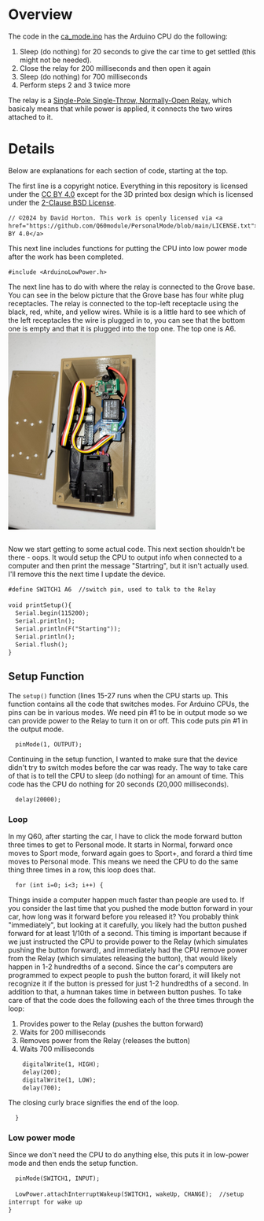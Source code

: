 # Overview
The code in the <a href="https://raw.githubusercontent.com/Q60module/PersonalMode/main/code/car_mode.ino">ca_mode.ino</a> has the Arduino CPU do the following:
1. Sleep (do nothing) for 20 seconds to give the car time to get settled (this might not be needed).
2. Close the relay for 200 milliseconds and then open it again
3. Sleep (do nothing) for 700 milliseconds
4. Perform steps 2 and 3 twice more

The relay is a <a href="https://en.wikipedia.org/wiki/Relay">Single-Pole Single-Throw, Normally-Open Relay</a>, which basicaly means that while power is applied, it connects the two wires attached to it.

# Details
Below are explanations for each section of code, starting at the top.

The first line is a copyright notice. Everything in this repository is licensed under the <a href="https://github.com/Q60module/PersonalMode/blob/main/LICENSE.txt">CC BY 4.0</a> except for the 3D printed box design which is licensed under the <a href="https://opensource.org/licenses/bsd-license.php">2-Clause BSD License</a>. 
```
// ©2024 by David Horton. This work is openly licensed via <a href="https://github.com/Q60module/PersonalMode/blob/main/LICENSE.txt">CC BY 4.0</a> 
```

This next line includes functions for putting the CPU into low power mode after the work has been completed.
```
#include <ArduinoLowPower.h>
```

The next line has to do with where the relay is connected to the Grove base. You can see in the below picture that the Grove base has four white plug receptacles. The relay is connected to the top-left receptacle using the black, red, white, and yellow wires. While is is a little hard to see which of the left receptacles the wire is plugged in to, you can see that the bottom one is empty and that it is plugged into the top one. The top one is A6.
<img src="https://github.com/Q60module/PersonalMode/blob/main/images/Inside-the-box.jpg" alt="Assembled CPU inside the box" width="300" />

```

```

Now we start getting to some actual code. This next section shouldn't be there - oops. It would setup the CPU to output info when connected to a computer and then print the message "Startring", but it isn't actually used. I'll remove this the next time I update the device.
```
#define SWITCH1 A6  //switch pin, used to talk to the Relay

void printSetup(){
  Serial.begin(115200);
  Serial.println();
  Serial.println(F("Starting"));
  Serial.println();
  Serial.flush();
}
```
## Setup Function
The `setup()` function (lines 15-27 runs when the CPU starts up. This function contains all the code that switches modes. For Arduino CPUs, the pins can be in various modes. We need pin #1 to be in output mode so we can provide power to the Relay to turn it on or off. This code puts pin #1 in the output mode.
```
  pinMode(1, OUTPUT);
```

Continuing in the setup function, I wanted to make sure that the device didn't try to switch modes before the car was ready. The way to take care of that is to tell the CPU to sleep (do nothing) for an amount of time. This code has the CPU do nothing for 20 seconds (20,000 milliseconds).
```
  delay(20000);
```

### Loop
In my Q60, after starting the car, I have to click the mode forward button three times to get to Personal mode. It starts in Normal, forward once moves to Sport mode, forward again goes to Sport+, and forard a third time moves to Personal mode. This means we need the CPU to do the same thing three times in a row, this loop does that.
```
  for (int i=0; i<3; i++) {
```

Things inside a computer happen much faster than people are used to. If you consider the last time that you pushed the mode button forward in your car, how long was it forward before you released it? You probably think "immediately", but looking at it carefully, you likely had the button pushed forward for at least 1/10th of a second. This timing is important because if we just instructed the CPU to provide power to the Relay (which simulates pushing the button forward), and immediately had the CPU remove power from the Relay (which simulates releasing the button), that would likely happen in 1-2 hundredths of a second. Since the car's computers are programmed to expect people to push the button forard, it will likely not recognize it if the button is pressed for just 1-2 hundredths of a second. In addition to that, a humnan takes time in between button pushes. To take care of that the code does the following each of the three times through the loop:
1. Provides power to the Relay (pushes the button forward)
2. Waits for 200 milliseconds
3. Removes power from the Relay (releases the button)
4. Waits 700 milliseconds
```
    digitalWrite(1, HIGH);
    delay(200);
    digitalWrite(1, LOW);
    delay(700);
```

The closing curly brace signifies the end of the loop.
```
  }
```

### Low power mode
Since we don't need the CPU to do anything else, this puts it in low-power mode and then ends the setup function.
```
  pinMode(SWITCH1, INPUT);

  LowPower.attachInterruptWakeup(SWITCH1, wakeUp, CHANGE);  //setup interrupt for wake up
}
```
